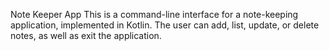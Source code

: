 Note Keeper App
This is a command-line interface for a note-keeping application, implemented in Kotlin. The user can add, list, update, or delete notes, as well as exit the application.
